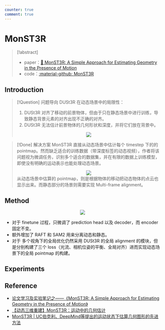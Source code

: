 ```yaml
---
counter: true
comment: true
---
```


# MonST3R

> [!abstract]
> - paper：[:book: MonST3R: A Simple Approach for Estimating Geometry in the Presence of Motion](https://arxiv.org/abs/2410.03825)
> - code：[:material-github: MonST3R](https://github.com/HengyiWang/spann3r)

## Introduction

> [!Question] 问题导向
> DUSt3R 在动态场景中的局限性：
> 1. DUSt3R 对齐了移动的前景物体，但由于只在静态场景中进行训练，导致静态背景元素的对齐出现不正确的对齐。
> 2. DUSt3R 无法估计前景物体的几何形状和深度，并将它们放在背景中。
> <center><img src="https://note.jujimeizuo.cn/assets/images/cv/slam/monst3r-1.jpg"></center>

> [!Done] 解决方案
> MonST3R 直接从动态场景中估计每个 timestep 下的的 pointmap。然而缺乏适合的训练数据（带深度标签的动态视频），作者将该问题视为微调任务，识别多个适合的数据集，并在有限的数据上训练模型，即使没有明确的运动表示也能处理动态场景。
> <center><img src="https://note.jujimeizuo.cn/assets/images/cv/slam/monst3r-3.jpg"></center>
> 从动态场景中估算的 pointmap，则是根据物体的移动把动态物体的点云也显示出来。而静态部分的场景则需要实现 Multi-frame alignment。


## Method

<center><img src="https://note.jujimeizuo.cn/assets/images/cv/slam/monst3r-2.jpg"></center>

- 对于 finetune 过程，只微调了 prediction head 以及 decoder，而 encoder 固定不变。
- 额外增加了 RAFT 和 SAM2 用来分离动态和静态。
- 对于 多个视角下的全局优化仍然采用 DUSt3R 的全局 alignment 的模块，但是分别构建了三个 loss（光流、相机位姿的平衡、全局对齐）进而实现动态场景下的全局 pointmap 的构建。

## Experiments


## Reference

- [论文学习及实验笔记之——《MonST3R: A Simple Approach for Estimating Geometry in the Presence of Motion》](https://kwanwaipang.github.io/MonST3R/)
- [【动态三维重建】MonST3R：运动中的几何估计
](https://blog.csdn.net/qq_45752541/article/details/143260800)
- [MonST3R | UC伯克利、DeepMind等提出的运动状态下估算几何图形的先进方法](https://blog.csdn.net/moxibingdao/article/details/143154491)